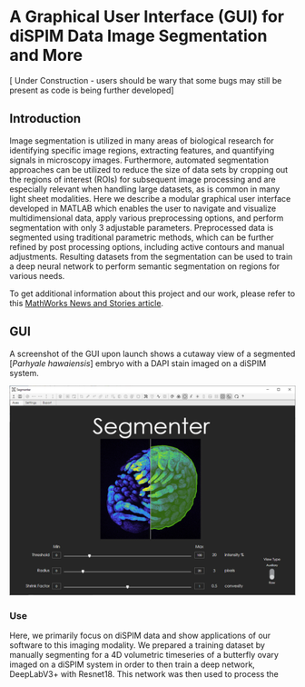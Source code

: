 # A Graphical User Interface (GUI) for diSPIM Data Image Segmentation and More

[ Under Construction - users should be wary that some bugs may still be present as code is being further developed] 

## Introduction
Image segmentation is utilized in many areas of biological research for identifying specific image regions, extracting features, and quantifying signals in microscopy images. Furthermore, automated segmentation approaches can be utilized to reduce the size of data sets by cropping out the regions of interest (ROIs) for subsequent image processing and are especially relevant when handling large datasets, as is common in many light sheet modalities. Here we describe a modular graphical user interface developed in MATLAB which enables the user to navigate and visualize multidimensional data, apply various preprocessing options, and perform segmentation with only 3 adjustable parameters. Preprocessed data is segmented using traditional parametric methods, which can be further refined by post processing options, including active contours and manual adjustments. Resulting datasets from the segmentation can be used to train a deep neural network to perform semantic segmentation on regions for various needs. 

To get additional information about this project and our work, please refer to this [MathWorks News and Stories article](https://www.mathworks.com/company/mathworks-stories/image-processing-and-ai-based-lightsheet-microscopy-tool-provide-data-insight.html).


## GUI
A screenshot of the GUI upon launch shows a cutaway view of a segmented [*Parhyale hawaiensis*] embryo with a DAPI stain imaged on a diSPIM system.

![GUI](https://github.com/waramos/SegmentationGUI/blob/main/md_images/GUI_launch.png)


### Use
Here, we primarily focus on diSPIM data and show applications of our software to this imaging modality. We prepared a training dataset by manually segmenting  for a 4D volumetric timeseries of a butterfly ovary imaged on a diSPIM system in order to then train a deep network, DeepLabV3+ with Resnet18. This network was then used to process the 
